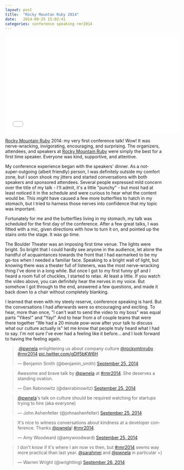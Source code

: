 ```yaml
---
layout: post
title:  "Rocky Mountan Ruby 2014"
date:   2014-09-25 15:02:41
categories: conference speaking rmr2014
---
```


<iframe width="560" height="315" src="//www.youtube.com/embed/h1UayuSXBcg" frameborder="0" allowfullscreen></iframe>


[Rocky Mountain Ruby](http://rockymtnruby.com) 2014: my very first conference talk! Wow! It was nerve-wracking, invigorating, encouraging, and surprising. The organizers, attendees, and speakers at [Rocky Mountain Ruby](http://rockymtnruby.com) were simply the best for a first time speaker. Everyone was kind, supportive, and attentive.

My conference experience began with the speakers' dinner. As a not-super-outgoing (albeit friendly) person, I was definitely outside my comfort zone, but I soon shook my jitters and started conversations with both speakers and sponsored attendees. Several people expressed mild concern over the title of my talk - I'll admit, it's a little "punchy" - but most had at least noticed it in the schedule and were curious to hear what the content would be. This *might* have caused a few more butterflies to hatch in my stomach, but I tried to harness those nerves into confidence that my topic was important.

Fortunately for me and the butterflies living in my stomach, my talk was scheduled for the first day of the conference. After a few great talks, I was fitted with a mic, given directions with how to turn it on, and pointed up the stairs onto the stage. It was go time.

The Boulder Theater was an imposing first time venue. The lights were bright. So bright that I could hardly see anyone in the audience, let alone the handful of acquaintances towards the front that I had earmarked to be my go-tos when I needed a familiar face. Speaking to a bright wall of light, but knowing there was a theater full of listeners, was the most nerve-wracking thing I've done in a long while. But once I got to my first funny gif and I heard a room full of chuckles, I started to relax. At least a little. If you watch the video above, you can definitely hear the nerves in my voice. But somehow I got through to the end, answered a few questions, and made it back down to a chair without completely blanking.

I learned that even with my steely reserve, conference speaking is hard. But the conversations I had afterwards were so encouraging and exciting. To hear, more than once, "I can't wait to send the video to my boss" was equal parts "Yikes!" and "Yay!" And to hear from a of couple teams that were there together "We had a 20 minute pow-wow after your talk to discuss what our culture actually is" let me know that people truly heard what I had to say. I'm not sure I've ever had a feeling like it before... and I look forward to having the feeling again.

<blockquote class="twitter-tweet" lang="en"><p>.<a href="https://twitter.com/pwnela">@pwnela</a> enlightening us about company culture <a href="https://twitter.com/rockymtnruby">@rockymtnruby</a> <a href="https://twitter.com/hashtag/rmr2014?src=hash">#rmr2014</a> <a href="http://t.co/gDlf5bKW6H">pic.twitter.com/gDlf5bKW6H</a></p>&mdash; Benjamin Smith (@benjamin_smith) <a href="https://twitter.com/benjamin_smith/status/515236756409810944">September 25, 2014</a></blockquote>
<script async src="//platform.twitter.com/widgets.js" charset="utf-8"></script>

<blockquote class="twitter-tweet" lang="en"><p>Awesome and brave talk by <a href="https://twitter.com/pwnela">@pwnela</a> at <a href="https://twitter.com/hashtag/rmr2014?src=hash">#rmr2014</a>. She deserves a standing ovation.</p>&mdash; Dan Rabinowitz (@danrabinowitz) <a href="https://twitter.com/danrabinowitz/status/515235586869694464">September 25, 2014</a></blockquote>
<script async src="//platform.twitter.com/widgets.js" charset="utf-8"></script>

<blockquote class="twitter-tweet" lang="en"><p><a href="https://twitter.com/pwnela">@pwnela</a>&#39;s talk on culture should be required watching for startups trying to hire (aka everyone)</p>&mdash; John Ashenfelter (@johnashenfelter) <a href="https://twitter.com/johnashenfelter/status/515238835760812032">September 25, 2014</a></blockquote>
<script async src="//platform.twitter.com/widgets.js" charset="utf-8"></script>

<blockquote class="twitter-tweet" lang="en"><p>It&#39;s nice to witness conversations about kindness at a developer conference. Thanks <a href="https://twitter.com/pwnela">@pwnela</a>! <a href="https://twitter.com/hashtag/rmr2014?src=hash">#rmr2014</a>.</p>&mdash; Amy Woodward (@amywoodward) <a href="https://twitter.com/amywoodward/status/515240839220432897">September 25, 2014</a></blockquote>
<script async src="//platform.twitter.com/widgets.js" charset="utf-8"></script>

<blockquote class="twitter-tweet" lang="en"><p>I don&#39;t know if it&#39;s where I am now vs then, but <a href="https://twitter.com/hashtag/rmr2014?src=hash">#rmr2014</a> seems way more practical than last year. <a href="https://twitter.com/sarahmei">@sarahmei</a> and <a href="https://twitter.com/pwnela">@pwnela</a> in particular =)</p>&mdash; Warren Wright (@wrightling) <a href="https://twitter.com/wrightling/status/515538639585939456">September 26, 2014</a></blockquote>
<script async src="//platform.twitter.com/widgets.js" charset="utf-8"></script>
